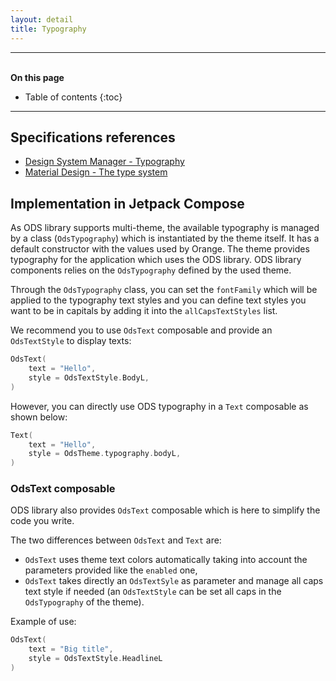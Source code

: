 ```yaml
---
layout: detail
title: Typography
---
```


---

<br>**On this page**

* Table of contents
{:toc}

---

## Specifications references

- [Design System Manager - Typography](https://system.design.orange.com/0c1af118d/p/90d1e5-typography)
- [Material Design - The type system](https://material.io/design/typography/the-type-system.html#type-scale)

## Implementation in Jetpack Compose

As ODS library supports multi-theme, the available typography is managed by a class (`OdsTypography`) which is instantiated by the theme itself. It has a default constructor with the values used by Orange.
The theme provides typography for the application which uses the ODS library. ODS library components relies on the `OdsTypography` defined by the used theme.

Through the `OdsTypography` class, you can set the `fontFamily` which will be applied to the typography text styles and you can define text styles you want to be in capitals by adding it into the `allCapsTextStyles` list.

We recommend you to use `OdsText` composable and provide an `OdsTextStyle` to display texts:

```kotlin
OdsText(
    text = "Hello",
    style = OdsTextStyle.BodyL,
)
```

However, you can directly use ODS typography in a `Text` composable as shown below:

```kotlin
Text(
    text = "Hello",
    style = OdsTheme.typography.bodyL,
)
```

### OdsText composable

ODS library also provides `OdsText` composable which is here to simplify the code you write.

The two differences between `OdsText` and `Text` are:

- `OdsText` uses theme text colors automatically taking into account the parameters provided like the `enabled` one,
- `OdsText` takes directly an `OdsTextSyle` as parameter and manage all caps text style if needed (an `OdsTextStyle` can be set all caps in the `OdsTypography` of the theme).

Example of use:

```kotlin
OdsText(
    text = "Big title",
    style = OdsTextStyle.HeadlineL
)
```
